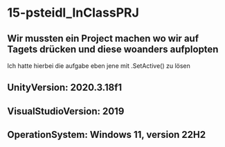 # 15-psteidl_InClassPRJ

## Wir mussten ein Project machen wo wir auf Tagets drücken und diese woanders aufplopten

Ich hatte hierbei die aufgabe eben jene mit .SetActive() zu lösen

## UnityVersion: 2020.3.18f1
## VisualStudioVersion: 2019
## OperationSystem: Windows 11, version 22H2
